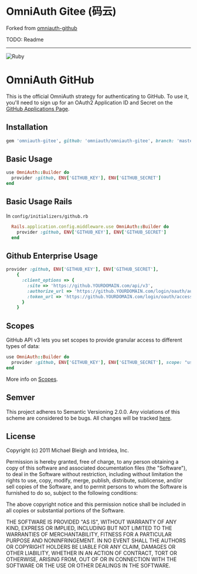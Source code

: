 # OmniAuth Gitee (码云)

Forked from [omniauth-github](https://github.com/omniauth/omniauth-github)

TODO: Readme

***

![Ruby](https://github.com/omniauth/omniauth-github/workflows/Ruby/badge.svg?branch=master)

# OmniAuth GitHub

This is the official OmniAuth strategy for authenticating to GitHub. To
use it, you'll need to sign up for an OAuth2 Application ID and Secret
on the [GitHub Applications Page](https://github.com/settings/applications).

## Installation

```ruby
gem 'omniauth-gitee', github: 'omniauth/omniauth-gitee', branch: 'master'
```

## Basic Usage

```ruby
use OmniAuth::Builder do
  provider :github, ENV['GITHUB_KEY'], ENV['GITHUB_SECRET']
end
```


## Basic Usage Rails

In `config/initializers/github.rb`

```ruby
  Rails.application.config.middleware.use OmniAuth::Builder do
    provider :github, ENV['GITHUB_KEY'], ENV['GITHUB_SECRET']
  end
```


## Github Enterprise Usage

```ruby
provider :github, ENV['GITHUB_KEY'], ENV['GITHUB_SECRET'],
    {
      :client_options => {
        :site => 'https://github.YOURDOMAIN.com/api/v3',
        :authorize_url => 'https://github.YOURDOMAIN.com/login/oauth/authorize',
        :token_url => 'https://github.YOURDOMAIN.com/login/oauth/access_token',
      }
    }
```

## Scopes

GitHub API v3 lets you set scopes to provide granular access to different types of data: 

```ruby
use OmniAuth::Builder do
  provider :github, ENV['GITHUB_KEY'], ENV['GITHUB_SECRET'], scope: "user,repo,gist"
end
```

More info on [Scopes](https://docs.github.com/en/developers/apps/scopes-for-oauth-apps).


## Semver
This project adheres to Semantic Versioning 2.0.0. Any violations of this scheme are considered to be bugs. 
All changes will be tracked [here](https://github.com/omniauth/omniauth-github/releases).

## License

Copyright (c) 2011 Michael Bleigh and Intridea, Inc.

Permission is hereby granted, free of charge, to any person obtaining a copy of this software and associated documentation files (the "Software"), to deal in the Software without restriction, including without limitation the rights to use, copy, modify, merge, publish, distribute, sublicense, and/or sell copies of the Software, and to permit persons to whom the Software is furnished to do so, subject to the following conditions:

The above copyright notice and this permission notice shall be included in all copies or substantial portions of the Software.

THE SOFTWARE IS PROVIDED "AS IS", WITHOUT WARRANTY OF ANY KIND, EXPRESS OR IMPLIED, INCLUDING BUT NOT LIMITED TO THE WARRANTIES OF MERCHANTABILITY, FITNESS FOR A PARTICULAR PURPOSE AND NONINFRINGEMENT. IN NO EVENT SHALL THE AUTHORS OR COPYRIGHT HOLDERS BE LIABLE FOR ANY CLAIM, DAMAGES OR OTHER LIABILITY, WHETHER IN AN ACTION OF CONTRACT, TORT OR OTHERWISE, ARISING FROM, OUT OF OR IN CONNECTION WITH THE SOFTWARE OR THE USE OR OTHER DEALINGS IN THE SOFTWARE.
